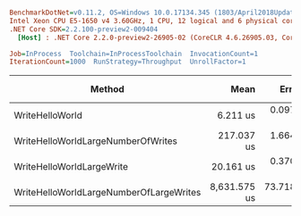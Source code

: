 ``` ini

BenchmarkDotNet=v0.11.2, OS=Windows 10.0.17134.345 (1803/April2018Update/Redstone4)
Intel Xeon CPU E5-1650 v4 3.60GHz, 1 CPU, 12 logical and 6 physical cores
.NET Core SDK=2.2.100-preview2-009404
  [Host] : .NET Core 2.2.0-preview2-26905-02 (CoreCLR 4.6.26905.03, CoreFX 4.6.26905.02), 64bit RyuJIT

Job=InProcess  Toolchain=InProcessToolchain  InvocationCount=1  
IterationCount=1000  RunStrategy=Throughput  UnrollFactor=1  

```
|                                  Method |         Mean |      Error |      StdDev |       Median |      Op/s | Gen 0/1k Op | Gen 1/1k Op | Gen 2/1k Op | Allocated Memory/Op |
|---------------------------------------- |-------------:|-----------:|------------:|-------------:|----------:|------------:|------------:|------------:|--------------------:|
|                         WriteHelloWorld |     6.211 us |  0.0979 us |   0.8960 us |     5.910 us | 160,999.4 |           - |           - |           - |               712 B |
|      WriteHelloWorldLargeNumberOfWrites |   217.037 us |  1.6641 us |  14.6406 us |   211.680 us |   4,607.5 |           - |           - |           - |            192952 B |
|               WriteHelloWorldLargeWrite |    20.161 us |  0.3705 us |   3.4453 us |    18.985 us |  49,601.2 |           - |           - |           - |             54704 B |
| WriteHelloWorldLargeNumberOfLargeWrites | 8,631.575 us | 73.7181 us | 693.0832 us | 8,436.435 us |     115.9 |   1000.0000 |   1000.0000 |   1000.0000 |          12770712 B |
